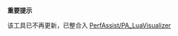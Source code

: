 **重要提示**

该工具已不再更新，已整合入 [PerfAssist/PA_LuaVisualizer](https://github.com/PerfAssist/PA_LuaVisualizer)
